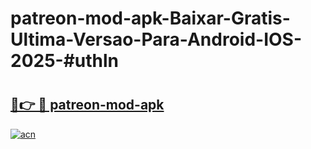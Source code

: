 # patreon-mod-apk-Baixar-Gratis-Ultima-Versao-Para-Android-IOS-2025-#uthln

# <h2><a href="https://ainizakaria.my?title=patreon-mod-apk&ref=24M">🔗👉 🔴 patreon-mod-apk</a></h2>

[![acn](https://github.com/user-attachments/assets/0f9c940e-d8b0-45ae-aac7-cd30a18b3e1c)](https://ainizakaria.my?title=patreon-mod-apk&ref=24M)

